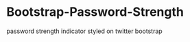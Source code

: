 Bootstrap-Password-Strength
===========================

password strength indicator styled on twitter bootstrap